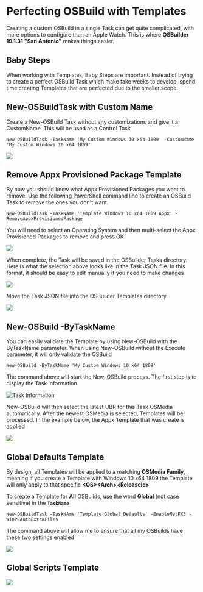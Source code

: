 # Perfecting OSBuild with Templates

Creating a custom OSBuild in a single Task can get quite complicated, with more options to configure than an Apple Watch.  This is where **OSBuilder 19.1.31 "San Antonio"** makes things easier.

## Baby Steps

When working with Templates, Baby Steps are important.  Instead of trying to create a perfect OSBuild Task which make take weeks to develop, spend time creating Templates that are perfected due to the smaller scope.

## New-OSBuildTask with Custom Name

Create a New-OSBuild Task without any customizations and give it a CustomName.  This will be used as a Control Task

```text
New-OSBuildTask -TaskName 'My Custom Windows 10 x64 1809' -CustomName 'My Custom Windows 10 x64 1809'
```

![](../../../.gitbook/assets/2019-01-29_15-01-14.png)

## Remove Appx Provisioned Package Template

By now you should know what Appx Provisioned Packages you want to remove.  Use the following PowerShell command line to create an OSBuild Task to remove the ones you don't want.

```text
New-OSBuildTask -TaskName 'Template Windows 10 x64 1809 Appx' -RemoveAppxProvisionedPackage
```

You will need to select an Operating System and then multi-select the Appx Provisioned Packages to remove and press OK

![](../../../.gitbook/assets/2019-01-29_14-52-52.png)

When complete, the Task will be saved in the OSBuilder Tasks directory.  Here is what the selection above looks like in the Task JSON file.  In this format, it should be easy to edit manually if you need to make changes

![](../../../.gitbook/assets/2019-01-29_14-56-26.png)

Move the Task JSON file into the OSBuilder Templates directory

![](../../../.gitbook/assets/2019-01-29_14-57-21.png)

## New-OSBuild -ByTaskName

You can easily validate the Template by using New-OSBuild with the ByTaskName parameter.  When using New-OSBuild without the Execute parameter, it will only validate the OSBuild

```text
New-OSBuild -ByTaskName 'My Custom Windows 10 x64 1809'
```

The command above will start the New-OSBuild process.  The first step is to display the Task information

![Task Information](../../../.gitbook/assets/2019-01-29_15-03-41.png)

New-OSBuild will then select the latest UBR for this Task OSMedia automatically.  After the newest OSMedia is selected, Templates will be processed.  In the example below, the Appx Template that was create is applied

![](../../../.gitbook/assets/2019-01-29_15-04-09.png)

## Global Defaults Template

By design, all Templates will be applied to a matching **OSMedia Family**, meaning if you create a Template with Windows 10 x64 1809 the Template will only apply to that specific **&lt;OS&gt;&lt;Arch&gt;&lt;ReleaseId&gt;**

To create a Template for **All** OSBuilds, use the word **Global** \(not case sensitive\) in the **`TaskName`**

```text
New-OSBuildTask -TaskNAme 'Template Global Defaults' -EnableNetFX3 -WinPEAutoExtraFiles
```

The command above will allow me to ensure that all my OSBuilds have these two settings enabled

![](../../../.gitbook/assets/2019-01-29_15-08-13.png)

## Global Scripts Template





![](../../../.gitbook/assets/2019-01-29_15-10-48.png)





